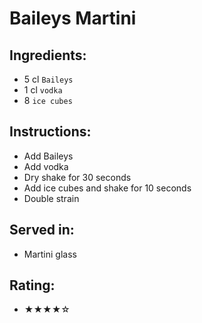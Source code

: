 # Baileys Martini

## Ingredients:
- 5 cl `Baileys`
- 1 cl `vodka`
- 8 `ice cubes`

## Instructions:
- Add Baileys
- Add vodka
- Dry shake for 30 seconds
- Add ice cubes and shake for 10 seconds
- Double strain

## Served in:
- Martini glass

## Rating:
- ★★★★☆